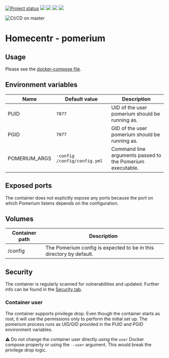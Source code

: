 [![Project status](https://badgen.net/badge/project%20status/stable%20%26%20actively%20maintaned?color=green)](https://github.com/homecentr/docker-pomerium/graphs/commit-activity) [![](https://badgen.net/github/label-issues/homecentr/docker-pomerium/bug?label=open%20bugs&color=green)](https://github.com/homecentr/docker-pomerium/labels/bug) [![](https://badgen.net/github/release/homecentr/docker-pomerium)](https://hub.docker.com/repository/docker/homecentr/pomerium)
[![](https://badgen.net/docker/pulls/homecentr/pomerium)](https://hub.docker.com/repository/docker/homecentr/pomerium) 
[![](https://badgen.net/docker/size/homecentr/pomerium)](https://hub.docker.com/repository/docker/homecentr/pomerium)

![CI/CD on master](https://github.com/homecentr/docker-pomerium/workflows/CI/CD%20on%20master/badge.svg)


# Homecentr - pomerium

## Usage

Please see the [docker-compose file](./docker-compose.yml).

## Environment variables

| Name | Default value | Description |
|------|---------------|-------------|
| PUID | `7077` | UID of the user pomerium should be running as. |
| PGID | `7077` | GID of the user pomerium should be running as. |
| POMERIUM_ARGS | `-config /config/config.yml` | Command line arguments passed to the Pomerium executable. |

## Exposed ports

The container does not explicitly expose any ports because the port on which Pomerium listens depends on the configuration.

## Volumes

| Container path | Description |
|------------|---------------|
| /config | The Pomerium config is expected to be in this directory by default. |

## Security
The container is regularly scanned for vulnerabilities and updated. Further info can be found in the [Security tab](https://github.com/homecentr/docker-pomerium/security).

### Container user
The container supports privilege drop. Even though the container starts as root, it will use the permissions only to perform the initial set up. The pomerium process runs as UID/GID provided in the PUID and PGID environment variables.

:warning: Do not change the container user directly using the `user` Docker compose property or using the `--user` argument. This would break the privilege drop logic.